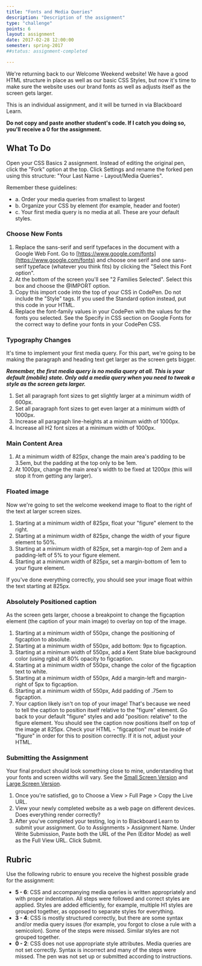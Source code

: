 ```yaml
---
title: "Fonts and Media Queries"
description: "Description of the assignment"
type: "challenge"
points: 6
layout: assignment
date: 2017-02-28 12:00:00
semester: spring-2017
##status: assignment-completed

---
```


We're returning back to our Welcome Weekend website!  We have a good HTML structure in place as well as our basic CSS Styles, but now it's time to make sure the website uses our brand fonts as well as adjusts itself as the screen gets larger.

This is an individual assignment, and it will be turned in via Blackboard Learn.  

**Do not copy and paste another student's code.  If I catch you doing so, you'll receive a 0 for the assignment.**

## What To Do

Open your CSS Basics 2 assignment.  Instead of editing the original pen, click the "Fork" option at the top.  Click Settings and rename the forked pen using this structure: "Your Last Name - Layout/Media Queries".

Remember these guidelines:  

* a. Order your media queries from smallest to largest  
* b. Organize your CSS by element (for example, header and footer)
* c. Your first media query is no media at all.  These are your default styles.

### Choose New Fonts

1. Replace the sans-serif and serif typefaces in the document with a Google Web Font.  Go to [https://www.google.com/fonts](https://www.google.com/fonts) and choose one serif and one sans-serif typeface (whatever you think fits) by clicking the "Select this Font option".
2. At the bottom of the screen you'll see "2 Families Selected".  Select this box and choose the @IMPORT option.
3. Copy this import code into the top of your CSS in CodePen.  Do not include the "Style" tags.  If you used the Standard option instead, put this code in your HTML.
4. Replace the font-family values in your CodePen with the values for the fonts you selected.  See the Specify in CSS section on Google Fonts for the correct way to define your fonts in your CodePen CSS.

### Typography Changes

It's time to implement your first media query.  For this part, we're going to be making the paragraph and heading text get larger as the screen gets bigger.  

***Remember, the first media query is no media query at all.  This is your default (mobile) state.  Only add a media query when you need to tweak a style as the screen gets larger.***

1.  Set all paragraph font sizes to get slightly larger at a minimum width of 600px.
2.  Set all paragraph font sizes to get even larger at a minimum width of 1000px.  
3.  Increase all paragraph line-heights at a minimum width of 1000px.
4.  Increase all H2 font sizes at a minimum width of 1000px.

### Main Content Area

1.  At a minimum width of 825px, change the main area's padding to be 3.5em, but the padding at the top only to be 1em.
2. At 1000px, change the main area's width to be fixed at 1200px (this will stop it from getting any larger).


### Floated image

Now we're going to set the welcome weekend image to float to the right of the text at larger screen sizes.

1. Starting at a minimum width of 825px, float your "figure" element to the right.  
2. Starting at a minimum width of 825px, change the width of your figure element to 50%.
3. Starting at a minimum width of 825px, set a margin-top of 2em and a padding-left of 5% to your figure element.  
4. Starting at a minimum width of 825px, set a margin-bottom of 1em to your figure element.

If you've done everything correctly, you should see your image float within the text starting at 825px.


### Absolutely Positioned caption

As the screen gets larger, choose a breakpoint to change the figcaption element (the caption of your main image) to overlay on top of the image.  

1.  Starting at a minimum width of 550px, change the positioning of figcaption to absolute.
2.  Starting at a minimum width of 550px, add bottom: 9px to figcaption.
3.  Starting at a minimum width of 550px, add a Kent State blue background color (using rgba) at 80% opacity to figcaption.  
4.  Starting at a minimum width of 550px, change the color of the figcaption text to white.  
5.  Starting at a minimum width of 550px, Add a margin-left and margin-right of 5px to figcaption.  
6.  Starting at a minimum width of 550px, Add padding of .75em to figcaption.  
7.  Your caption likely isn't on top of your image!  That's because we need to tell the caption to position itself relative to the "figure" element.  Go back to your default "figure" styles and add "position: relative" to the figure element.  You should see the caption now positions itself on top of the image at 825px.  Check your HTML - "figcaption" must be inside of "figure" in order for this to position correctly.  If it is not, adjust your HTML.


### Submitting the Assignment

Your final product should look something close to mine, understanding that your fonts and screen widths will vary.  See the [Small Screen Version](/img/fonts-small.png) and [Large Screen Version](/img/fonts-large.png).

1. Once you're satisfied, go to Choose a View > Full Page > Copy the Live URL.
2. View your newly completed website as a web page on different devices.  Does everything render correctly?
3. After you've completed your testing, log in to Blackboard Learn to submit your assignment.  Go to Assignments > Assignment Name.  Under Write Submission, Paste both the URL of the Pen (Editor Mode) as well as the Full View  URL.  Click Submit.

## Rubric

Use the following rubric to ensure you receive the highest possible grade for the assignment:

* **5 - 6**: CSS and accompanying media queries is written appropriately and with proper indentation.  All steps were followed and correct styles are applied.  Styles are added efficiently, for example, multiple H1 styles are grouped together, as opposed to separate styles for everything.  
* **3 - 4**: CSS is mostly structured correctly, but there are some syntax and/or media query issues (for example, you forgot to close a rule with a semicolon).  Some of the steps were missed.  Similar styles are not grouped together.
* **0 - 2**: CSS does not use appropriate style attributes.  Media queries are not set correctly.  Syntax is incorrect and many of the steps were missed. The pen was not set up or submitted according to instructions.
